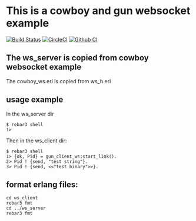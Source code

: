 # This is a cowboy and gun websocket example

[![Build Status](https://travis-ci.org/getong/cowboy_gun_websocket_example.svg?branch=master)](https://travis-ci.org/getong/cowboy_gun_websocket_example)
[![CircleCI](https://circleci.com/gh/getong/cowboy_gun_websocket_example.svg?style=svg)](https://circleci.com/gh/getong/cowboy_gun_websocket_example)
[![Github CI](https://github.com/getong/cowboy_gun_websocket_example/workflows/ci/badge.svg)](https://github.com/getong/cowboy_gun_websocket_example/workflows/ci/badge.svg)
## The ws_server is copied from cowboy websocket example
The cowboy_ws.erl is copied from ws_h.erl

## usage example
In the ws_server dir

``` shell
$ rebar3 shell
1>
```
Then in the ws_client dir:

``` shell
$ rebar3 shell
1> {ok, Pid} = gun_client_ws:start_link().
2> Pid ! {send, "test string"}.
3> Pid ! {send, <<"test binary">>}.
```

## format erlang files:

``` shell
cd ws_client
rebar3 fmt
cd ../ws_server
rebar3 fmt
```
